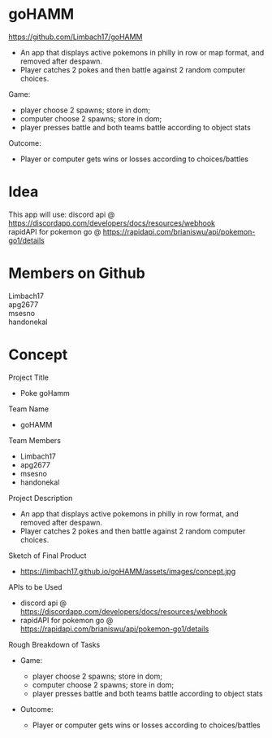 # goHAMM
https://github.com/Limbach17/goHAMM

- An app that displays active pokemons in philly in row or map format, and removed after despawn.
- Player catches 2 pokes and then battle against 2 random computer choices.

Game: 
- player choose 2 spawns; store in dom;
- computer choose 2 spawns; store in dom;
- player presses battle and both teams battle according to object stats

Outcome: 
- Player or computer gets wins or losses according to choices/battles

# Idea
This app will use:
discord api @ https://discordapp.com/developers/docs/resources/webhook <br>
rapidAPI for pokemon go @ https://rapidapi.com/brianiswu/api/pokemon-go1/details <br>

# Members on Github
Limbach17 <br>
apg2677 <br>
msesno <br>
handonekal<br>

# Concept
Project Title
- Poke goHamm 

Team Name
- goHAMM

Team Members
- Limbach17 <br>
- apg2677 <br>
- msesno <br>
- handonekal<br>

Project Description
- An app that displays active pokemons in philly in row format, and removed after despawn.
- Player catches 2 pokes and then battle against 2 random computer choices.

Sketch of Final Product
- https://limbach17.github.io/goHAMM/assets/images/concept.jpg

APIs to be Used
- discord api @ https://discordapp.com/developers/docs/resources/webhook <br>
- rapidAPI for pokemon go @ https://rapidapi.com/brianiswu/api/pokemon-go1/details <br>


Rough Breakdown of Tasks
- Game: 
  - player choose 2 spawns; store in dom;
  - computer choose 2 spawns; store in dom;
  - player presses battle and both teams battle according to object stats

- Outcome: 
  - Player or computer gets wins or losses according to choices/battles

